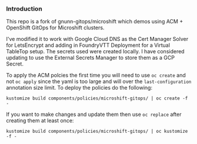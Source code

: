 ### Introduction

This repo is a fork of gnunn-gitops/microshift which demos using ACM + OpenShift GitOps for Microshift clusters.

I've modified it to work with Google Cloud DNS as the Cert Manager Solver for LetsEncrypt and adding in FoundryVTT Deployment for
a Virtual TableTop setup. The secrets used were created locally. I have considered updating to use the External Secrets Manager to
store them as a GCP Secret.

To apply the ACM polcies the first time you will need to use `oc create` and not `oc apply` since the yaml is too large and will
over the `last-configuration` annotation size limit. To deploy the policies do the following:

```
kustomize build components/policies/microshift-gitops/ | oc create -f -
```

If you want to make changes and update them then use `oc replace` after creating them at least once:

```
kustomize build components/policies/microshift-gitops/ | oc kustomize -f -
```
